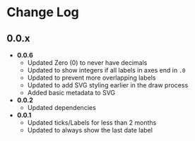 # Change Log

## 0.0.x

 * **0.0.6**
     * Updated Zero (0) to never have decimals
     * Updated to show integers if all labels in axes end in `.0`
     * Updated to prevent more overlapping labels
     * Updated to add SVG styling earlier in the draw process
     * Added basic metadata to SVG
 * **0.0.2**
     * Updated dependencies
 * **0.0.1**
     * Updated ticks/Labels for less than 2 months
     * Updated to always show the last date label
